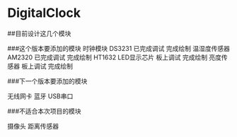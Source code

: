 # DigitalClock
##目前设计这几个模块

###这个版本要添加的模块
时钟模块 DS3231    		已完成调试    完成绘制
温湿度传感器AM2320		已完成调试	  完成绘制
HT1632 LED显示芯片   	板上调试      完成绘制
亮度传感器              板上调试	  完成绘制

###下一个版本要添加的模块

无线网卡
蓝牙
USB串口

###不适合本次项目的模块

摄像头
距离传感器